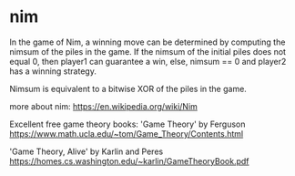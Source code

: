 # nim

In the game of Nim, a winning move can be determined by computing the nimsum of the piles in the game.
If the nimsum of the initial piles does not equal 0, then player1 can guarantee a win,
  else, nimsum == 0 and player2 has a winning strategy.
  
Nimsum is equivalent to a bitwise XOR of the piles in the game.

more about nim: https://en.wikipedia.org/wiki/Nim

Excellent free game theory books:
'Game Theory' by Ferguson
https://www.math.ucla.edu/~tom/Game_Theory/Contents.html

'Game Theory, Alive' by Karlin and Peres
https://homes.cs.washington.edu/~karlin/GameTheoryBook.pdf

